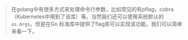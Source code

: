 > 在golang中有很多方式来处理命令行参数，比如常见的有pflag，cobra（Kubernetes中用到了该库）等。当然我们还可以使用系统默认的`os.Args`。但是在Go
标准库中提供了flag库可以实现该功能，我们可以简单来看一下。